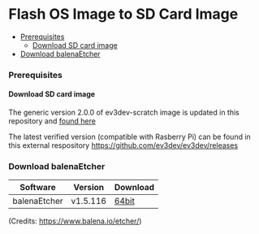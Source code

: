 # Flash OS Image to SD Card Image 

* [Prerequisites](#prerequisites)
  * [Download SD card image](#download-sd-card-image)
* [Download balenaEtcher](#download-balenaetcher)

  
 

### Prerequisites

#### Download SD card image

The generic version 2.0.0 of ev3dev-scratch image is updated in this repository and [found here](https://github.com/ev3dev/ev3dev/releases/download/ev3dev-stretch-2020-04-10/ev3dev-stretch-ev3-generic-2020-04-10.zip)

The latest verified version (compatible with Rasberry Pi) can be found in this external respository https://github.com/ev3dev/ev3dev/releases

### Download balenaEtcher

Software | Version | Download  
------------- | ------------- | -------------
balenaEtcher  | v1.5.116 |  [64bit](https://github.com/balena-io/etcher/releases/download/v1.5.116/balenaEtcher-Portable-1.5.116.exe?d_id=8a514ffb-fc38-4cf4-bfc2-80e68de5450eR)

(Credits: https://www.balena.io/etcher/) 
